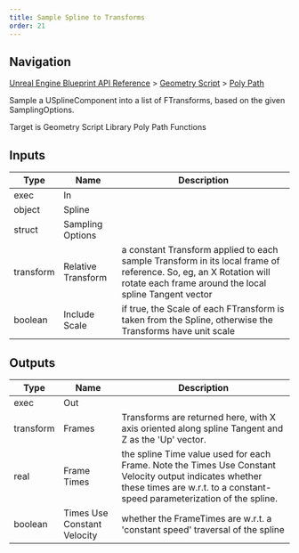 ```yaml
---
title: Sample Spline to Transforms
order: 21
---
```

## Navigation

[Unreal Engine Blueprint API Reference](https://dev.epicgames.com/documentation/en-us/unreal-engine/BlueprintAPI) > [Geometry Script](https://dev.epicgames.com/documentation/en-us/unreal-engine/BlueprintAPI/GeometryScript) > [Poly Path](https://dev.epicgames.com/documentation/en-us/unreal-engine/BlueprintAPI/GeometryScript/PolyPath)

Sample a USplineComponent into a list of FTransforms, based on the given SamplingOptions.

Target is Geometry Script Library Poly Path Functions

## Inputs

| Type | Name | Description |
| --- | --- | --- |
| exec | In |  |
| object | Spline |  |
| struct | Sampling Options |  |
| transform | Relative Transform | a constant Transform applied to each sample Transform in its local frame of reference. So, eg, an X Rotation will rotate each frame around the local spline Tangent vector |
| boolean | Include Scale | if true, the Scale of each FTransform is taken from the Spline, otherwise the Transforms have unit scale |

## Outputs

| Type | Name | Description |
| --- | --- | --- |
| exec | Out |  |
| transform | Frames | Transforms are returned here, with X axis oriented along spline Tangent and Z as the 'Up' vector. |
| real | Frame Times | the spline Time value used for each Frame. Note the Times Use Constant Velocity output indicates whether these times are w.r.t. to a constant-speed parameterization of the spline. |
| boolean | Times Use Constant Velocity | whether the FrameTimes are w.r.t. a 'constant speed' traversal of the spline |
